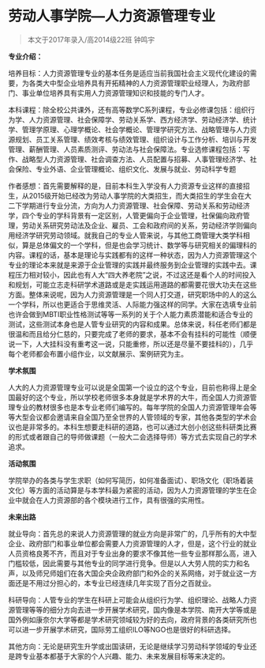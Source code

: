 # 劳动人事学院—人力资源管理专业



> 本文于2017年录入/高2014级22班 钟鸣宇

 

**专业介绍：**

培养目标：人力资源管理专业的基本任务是适应当前我国社会主义现代化建设的需要，为各类大中型企业培养具有开拓精神的人力资源管理职业经理人，为政府部门、事业单位培养具有实用人力资源管理知识和技能的专门人才。

本科课程：除全校公共课外，还有高等数学C系列课程，专业必修课包括：组织行为学、人力资源管理、社会保障学、劳动关系学、西方经济学、劳动经济学、统计学、管理学原理、心理学概论、社会学概论、管理学研究方法、战略管理与人力资源规划、员工关系管理、绩效考核与绩效管理、组织设计与工作分析、培训与开发管理、薪酬管理、人员素质测评、劳动法与社会保障法。专业选修课程包括：写作、战略型人力资源管理、社会调查方法、人员配置与招募、人事管理经济学、社会保险、专业外语、企业管理概论、组织文化、发展与就业、劳动科学专题

作者感想：首先需要解释的是，目前本科生入学没有人力资源专业这样的直接招生，从2015级开始已经改为劳动人事学院的大类招生，而大类招生的学生会在大二下学期进行专业分流，方向为人力资源管理、社会保障、劳动关系和劳动经济学，四个专业的学科背景有一定区别，人管更偏向于企业管理，社保偏向政府管理，劳动关系研究劳动法及企业、雇员、工会和政府间的关系，劳动经济学则偏向用经济学研究劳动领域。就我自己的专业人管来说，与其他工商管理大类学科相似，算是总体偏文的一个学科，但是也会学习统计、数学等与研究相关的偏理科的内容。课程的话，基本是理论与实践都有的这样一种状态，因为人力资源管理这个专业的理论本来就是来源于企业管理的实践并最终服务到企业管理的实践中去。课程压力相对较小，因此也有人大“四大养老院”之说，不过这还是看个人的时间投入和规划，可能立志走科研学术道路或是走实践运用道路的都需要花很大功夫在这些方面。整体来说呢，因为人力资源管理是一个同人打交道，研究职场中的人的这么一个学科，所以也更适合于思维灵活、人际能力强这样的同学。大家在选填专业前也许会做到MBTI职业性格测试等等一系列的关于个人能力素质潜能和适合专业的测试，这些测试本身也是人管专业研究的内容和成果。总体来说，科任老师们都是很温和而且给分仁慈的，只要完成了老师的要求，基本不会有挂科的可能性（顺便说一下，人大挂科没有重考这一说，只能重修，所以还是尽量不要挂科的），几乎每个老师都会布置小组作业，以文献展示、案例研究为主。

 

**学术氛围**

人大的人力资源管理专业可以说是全国第一个设立的这个专业，目前也称得上是全国最好的这个专业，所以学校老师很多本身就是学术界的大牛，而全国人力资源管理专业的教材很多也是本专业老师们编写的。每年学院的全国人力资源管理年会等等大型会议都会邀请来自全国乃至全世界的人管领域的专家，其他各类型的学术会议也是非常多的。本科生想要走科研的道路，也可以通过大创小创这些科研类比赛的形式或者跟自己的导师做课题（一般大二会选择导师）等方式去实现自己的学术追求。

 

**活动氛围**

学院举办的各类与学生求职（如何写简历，如何准备面试）、职场文化（职场着装文化）等方面的活动算是与本学科最为紧密的活动，因为人力资源管理的学生在企业中就会在人力资源部的各个模块进行工作，具有很强的实用性。

 

**未来出路**

就业导向：首先总的来说人力资源管理的就业方向是非常广的，几乎所有的大中型企业、政府部门和事业单位都会需要人力资源管理的人才，但是，这个行业的就业人员资格良莠不齐，而且对于专业出身的要求不像其他一些专业那样那么高，进入门槛较低，因此需要与其他专业的同学进行竞争。但是以人大劳人院的实力和名声，以及师兄师姐们在各大国企央企政府部门和外企的关系网络，对于就业这一方面还是不用过分担心的，本专业已经连续几年实现了百分之百就业。

科研导向：人管专业的学生在科研上可能会从组织行为学、组织理论、战略人力资源管理等等的细分方向去进一步开展学术研究，国内像是本学院、南开大学等或是国外例如康奈尔大学等都是学术研究领域较为好的去向，政府背景的各类研究所也可以进一步开展学术研究，国际劳工组织ILO等NGO也是很好的科研选择。

其他方向：无论是研究生升学或出国读研，无论是继续学习劳动科学领域的专业还是跨专业基本都基于大家的个人兴趣、能力、未来发展目标等来决定的。